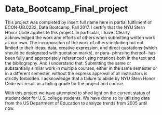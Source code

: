 # Data_Bootcamp_Final_project

This project was completed by insert full name here in partial fulfilment of ECON-UB.0232, Data Bootcamp, Fall 2017. I certify that the NYU Stern Honor Code applies to this project. In particular, I have:
Clearly acknowledged the work and efforts of others when submitting written work as our own. The incorporation of the work of others–including but not limited to their ideas, data, creative expression, and direct quotations (which should be designated with quotation marks), or para- phrasing thereof– has been fully and appropriately referenced using notations both in the text and the bibliography.
And I understand that:
Submitting the same or substantially similar work in multiple courses, either in the same semester or in a different semester, without the express approval of all instructors is strictly forbidden.
I acknowledge that a failure to abide by NYU Stern Honor Code will result in a failing grade for the project and course.

With this project we have attempted to shed light on the current status of student debt for U.S. college students. We have done so by utilizing data from the US Department of Education to analyze trends from 2005 until now. 
